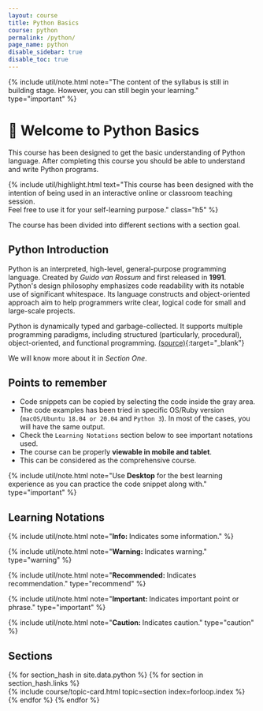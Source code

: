 ```yaml
---
layout: course
title: Python Basics
course: python
permalink: /python/
page_name: python
disable_sidebar: true
disable_toc: true
---
```


{% include util/note.html
    note="The content of the syllabus is still in building stage. However, you can still begin your learning."
    type="important"
%}

# :pray: Welcome to Python Basics

This course has been designed to get the basic understanding of Python language. After completing this course you should be able to understand and write Python programs.

{% include util/highlight.html
    text="This course has been designed with the intention of being used in an interactive online or classroom teaching session. <br>Feel free to use it for your self-learning purpose." class="h5"
%}

The course has been divided into different sections with a section goal.

## Python Introduction

Python is an interpreted, high-level, general-purpose programming language. Created by _Guido van Rossum_ and first released in __1991__.
Python's design philosophy emphasizes code readability with its notable use of significant whitespace.
Its language constructs and object-oriented approach aim to help programmers write clear, logical code for small and large-scale projects.

Python is dynamically typed and garbage-collected. It supports multiple programming paradigms, including structured (particularly, procedural), object-oriented, and functional programming. [(source)](https://en.wikipedia.org/wiki/Python_%28programming_language%29){:target="_blank"}

We will know more about it in _Section One_.

## Points to remember

- Code snippets can be copied by selecting the code inside the gray area.
- The code examples has been tried in specific OS/Ruby version (`macOS/Ubuntu 18.04 or 20.04` and `Python 3`). In most of the cases, you will have the same output.
- Check the `Learning Notations` section below to see important notations used.
- The course can be properly __viewable in mobile and tablet__.
- This can be considered as the comprehensive course.

{% include util/note.html
          note="Use <strong>Desktop</strong> for the best learning experience as you can practice the code snippet along with." type="important" %}

## Learning Notations

{% include util/note.html
          note="<strong>Info: </strong> Indicates some information." %}

{% include util/note.html
          note="<strong>Warning: </strong> Indicates warning." type="warning" %}

{% include util/note.html
          note="<strong>Recommended: </strong> Indicates recommendation." type="recommend" %}

{% include util/note.html
          note="<strong>Important: </strong> Indicates important point or phrase." type="important" %}

{% include util/note.html
          note="<strong>Caution: </strong> Indicates caution." type="caution" %}

## Sections

<div class="section-index">
  <div class="container-fluid">
    <div class="row">
    {% for section_hash in site.data.python %}
      {% for section in section_hash.links %}
        <div class="col-md-6">
          {% include course/topic-card.html topic=section index=forloop.index %}
        </div>
      {% endfor %}
    {% endfor %}
    </div>
  </div>
</div>
